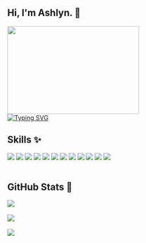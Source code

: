 <h2>Hi, I'm Ashlyn. 👋</h2>
<section>
  <div>
    <img src="https://user-images.githubusercontent.com/74038190/216656959-bdd9b5f2-9fc8-438e-bbf3-3674c39ec746.gif" width="300" height="200"/>
  </div>
  <div>
    <a href="https://git.io/typing-svg"><img src="https://readme-typing-svg.demolab.com?font=Fira+Code&duration=4000&pause=700&color=375171&width=600&lines=Software+Engineer+in+training+%F0%9F%91%A9%E2%80%8D%F0%9F%92%BB;Building+cool+things+with+code+%26+caffeine+%F0%9F%8D%B5;Currently%3A+80%25+C%23%2C+20%25+chaos+%F0%9F%8E%80" alt="Typing SVG" /></a>
  </div>
</section>

<section>
  <h2>Skills ✨</h2>
  <div>
    <!-- Visual Studio --!> 
    <img src="https://img.shields.io/badge/Visual_Studio-5C2D91?style=for-the-badge&logo=visual%20studio&logoColor=white" />
    <!-- Visual Studio Code --!> 
    <img src="https://img.shields.io/badge/Visual_Studio_Code-0078D4?style=for-the-badge&logo=visual%20studio%20code&logoColor=white" /> 
    <!-- PyCharm --!> 
    <img src="https://img.shields.io/badge/PyCharm-000000.svg?&style=for-the-badge&logo=PyCharm&logoColor=white" /> 
    <!-- Angular --!> 
    <img src="https://img.shields.io/badge/Angular-DD0031?style=for-the-badge&logo=angular&logoColor=white" /> 
    <!-- .NET --!> 
    <img src="https://img.shields.io/badge/.NET-512BD4?style=for-the-badge&logo=dotnet&logoColor=white" /> 
    <!-- PostGREsql --!> 
    <img src="https://img.shields.io/badge/PostgreSQL-316192?style=for-the-badge&logo=postgresql&logoColor=white" />
    <!-- Canva --!>
    <img src="https://img.shields.io/badge/Canva-%2300C4CC.svg?&style=for-the-badge&logo=Canva&logoColor=white" />
    <!-- HTML --!> 
    <img src="https://img.shields.io/badge/HTML5-E34F26?style=for-the-badge&logo=html5&logoColor=white" /> 
    <!-- CSS --!> 
    <img src="https://img.shields.io/badge/CSS3-1572B6?style=for-the-badge&logo=css3&logoColor=white"/> 
    <!--JS--!> 
    <img src="https://img.shields.io/badge/JavaScript-323330?style=for-the-badge&logo=javascript&logoColor=F7DF1E" /> 
    <!-- Python --!> 
    <img src="https://img.shields.io/badge/Python-FFD43B?style=for-the-badge&logo=python&logoColor=blue" />
    <!-- C Sharp --!> 
    <img src="https://img.shields.io/badge/C%23-239120?style=for-the-badge&logo=csharp&logoColor=white" />
    <br><br>
  </div>
</section>
  
<section>
  <h2>GitHub Stats 🌱</h2>
    <div>
      <img src="https://github-readme-stats.vercel.app/api/top-langs/?username=ashlynmo&theme=vue&show_icons=true&hide_border=true&layout=compact"/> <br><br>
      <img src="https://github-readme-stats.vercel.app/api?username=ashlynmo&theme=vue&show_icons=true&hide_border=true&count_private=true"/> <br><br>
      <img src="https://github-readme-streak-stats.herokuapp.com/?user=ashlynmo&theme=vue&hide_border=true" />
    </div>
</section>
